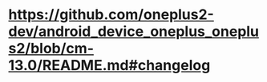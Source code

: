 # https://github.com/oneplus2-dev/android_device_oneplus_oneplus2/blob/cm-13.0/README.md#changelog #
